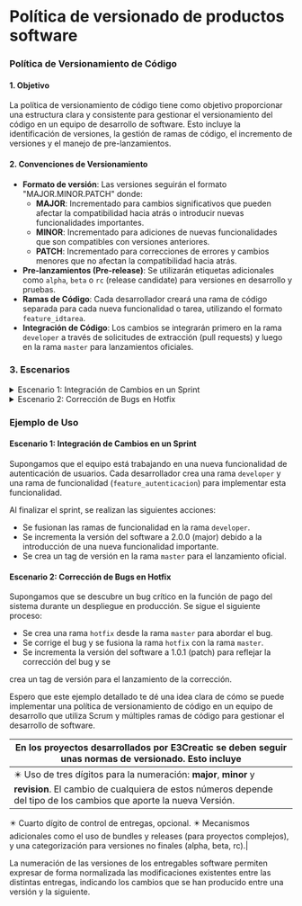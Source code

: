 # Política de versionado de productos software

### Política de Versionamiento de Código

#### 1. Objetivo

La política de versionamiento de código tiene como objetivo proporcionar una estructura clara y consistente para gestionar el versionamiento del código en un equipo de desarrollo de software. Esto incluye la identificación de versiones, la gestión de ramas de código, el incremento de versiones y el manejo de pre-lanzamientos.

#### 2. Convenciones de Versionamiento
- **Formato de versión**: Las versiones seguirán el formato "MAJOR.MINOR.PATCH" donde:
  - **MAJOR**: Incrementado para cambios significativos que pueden afectar la compatibilidad hacia atrás o introducir nuevas funcionalidades importantes.
  - **MINOR**: Incrementado para adiciones de nuevas funcionalidades que son compatibles con versiones anteriores.
  - **PATCH**: Incrementado para correcciones de errores y cambios menores que no afectan la compatibilidad hacia atrás.
- **Pre-lanzamientos (Pre-release)**: Se utilizarán etiquetas adicionales como `alpha`, `beta` o `rc` (release candidate) para versiones en desarrollo y pruebas.
- **Ramas de Código**: Cada desarrollador creará una rama de código separada para cada nueva funcionalidad o tarea, utilizando el formato `feature_idtarea`.
- **Integración de Código**: Los cambios se integrarán primero en la rama `developer` a través de solicitudes de extracción (pull requests) y luego en la rama `master` para lanzamientos oficiales.

### 3. Escenarios


<details>
<summary>Escenario 1: Integración de Cambios en un Sprint</summary>
  
<br>

1. **Desarrollo en Ramas de Funcionalidad**: Cada desarrollador crea una rama `developer` y ramas de funcionalidad (`feature_idtarea`) para trabajar en sus tareas asignadas.
2. **Pull Requests a Developer**: Después de completar una tarea, cada desarrollador crea un pull request para fusionar su rama de funcionalidad con la rama `developer`.
3. **Revisión y Pruebas**: El equipo revisa y prueba los cambios en la rama `developer` durante el sprint.
4. **Lanzamiento de Versión**: Al finalizar el sprint, se incrementa la versión del software en el componente correspondiente (major, minor o patch) y se crea un tag de versión en la rama `master`.
5. **Integración en Master**: Los cambios de la rama `developer` se integran en la rama `master` mediante un pull request y se realiza el despliegue del nuevo lanzamiento.
<br>

</details>

<details>
<summary>Escenario 2: Corrección de Bugs en Hotfix</summary>
  
<br>


1. **Detección del Bug**: Se detecta un bug crítico en producción que requiere una corrección inmediata.
2. **Creación de Rama Hotfix**: Se crea una rama `hotfix` desde la rama `master` para abordar el bug.
3. **Resolución del Bug**: Se corrige el bug en la rama `hotfix` y se prueba localmente.
4. **Pull Request a Master**: Después de confirmar que el bug ha sido corregido, se crea un pull request para fusionar la rama `hotfix` con la rama `master`.
5. **Lanzamiento de Versión**: Se incrementa el número de versión en la rama `master` (major, minor o patch) y se crea un tag de versión para el lanzamiento de la corrección de bug.


<br>

</details>


### Ejemplo de Uso

#### Escenario 1: Integración de Cambios en un Sprint
Supongamos que el equipo está trabajando en una nueva funcionalidad de autenticación de usuarios. Cada desarrollador crea una rama `developer` y una rama de funcionalidad (`feature_autenticacion`) para implementar esta funcionalidad.

Al finalizar el sprint, se realizan las siguientes acciones:
- Se fusionan las ramas de funcionalidad en la rama `developer`.
- Se incrementa la versión del software a 2.0.0 (major) debido a la introducción de una nueva funcionalidad importante.
- Se crea un tag de versión en la rama `master` para el lanzamiento oficial.

#### Escenario 2: Corrección de Bugs en Hotfix
Supongamos que se descubre un bug crítico en la función de pago del sistema durante un despliegue en producción. Se sigue el siguiente proceso:
- Se crea una rama `hotfix` desde la rama `master` para abordar el bug.
- Se corrige el bug y se fusiona la rama `hotfix` con la rama `master`.
- Se incrementa la versión del software a 1.0.1 (patch) para reflejar la corrección del bug y se

 crea un tag de versión para el lanzamiento de la corrección.

Espero que este ejemplo detallado te dé una idea clara de cómo se puede implementar una política de versionamiento de código en un equipo de desarrollo que utiliza Scrum y múltiples ramas de código para gestionar el desarrollo de software.


|En los proyectos desarrollados por E3Creatic se deben seguir unas normas de versionado. Esto incluye  |
|-----------|
| ✴️ Uso de tres dígitos para la numeración: **major**, **minor** y **revision**. El cambio de cualquiera de estos números depende del tipo de los cambios que aporte la nueva Versión.  
✴️ Cuarto dígito de control de entregas, opcional. 
✴️ Mecanismos adicionales como el uso de bundles y releases (para proyectos complejos), y una categorización para versiones no finales (alpha, beta, rc).|

La numeración de las versiones de los entregables software permiten expresar de forma normalizada las modificaciones existentes entre las distintas entregas, indicando los cambios que se han producido entre una versión y la siguiente.




